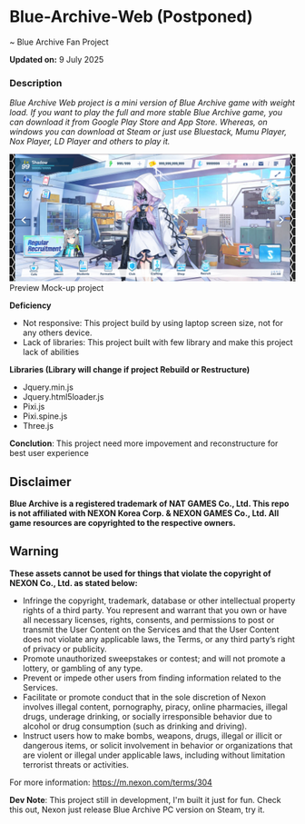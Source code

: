 # Blue-Archive-Web (Postponed)
~ Blue Archive Fan Project

**Updated on:** 9 July 2025

### Description
*Blue Archive Web project is a mini version of Blue Archive game with weight load. If you want to play the full and more stable Blue Archive game, you can download it from Google Play Store and App Store. Whereas, on windows you can download at Steam or just use Bluestack, Mumu Player, Nox Player, LD Player and others to play it.*

![Preview](.github/src/img/Preview01.png "Preview")
Preview Mock-up project

**Deficiency**
* Not responsive: This project build by using laptop screen size, not for any others device.
* Lack of libraries: This project built with few library and make this project lack of abilities

**Libraries (Library will change if project Rebuild or Restructure)**
- Jquery.min.js
- Jquery.html5loader.js
- Pixi.js
- Pixi.spine.js
- Three.js

**Conclution**: This project need more impovement and reconstructure for best user experience

## Disclaimer
**Blue Archive is a registered trademark of NAT GAMES Co., Ltd. This repo is not affiliated with NEXON Korea Corp. & NEXON GAMES Co., Ltd. All game resources are copyrighted to the respective owners.**

## Warning
**These assets cannot be used for things that violate the copyright of NEXON Co., Ltd. as stated below:**
* Infringe the copyright, trademark, database or other intellectual property rights of a third party. You represent and warrant that you own or have all necessary licenses, rights, consents, and permissions to post or transmit the User Content on the Services and that the User Content does not violate any applicable laws, the Terms, or any third party’s right of privacy or publicity.
* Promote unauthorized sweepstakes or contest; and will not promote a lottery, or gambling of any type.
* Prevent or impede other users from finding information related to the Services.
* Facilitate or promote conduct that in the sole discretion of Nexon involves illegal content, pornography, piracy, online pharmacies, illegal drugs, underage drinking, or socially irresponsible behavior due to alcohol or drug consumption (such as drinking and driving).
* Instruct users how to make bombs, weapons, drugs, illegal or illicit or dangerous items, or solicit involvement in behavior or organizations that are violent or illegal under applicable laws, including without limitation terrorist threats or activities.

For more information: https://m.nexon.com/terms/304

**Dev Note**: This project still in development, I'm built it just for fun. Check this out, Nexon just release Blue Archive PC version on Steam, try it.
